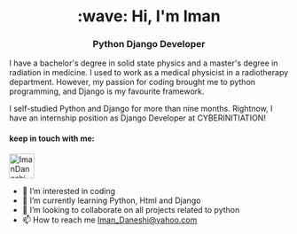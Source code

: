 <h1 align="center">:wave: Hi, I'm Iman</h1>
<h3 align="center">Python Django Developer</h3>
<p align="left" dir="auto">I have a bachelor's degree in solid state physics and a master's degree in radiation in medicine. I used to work as a medical physicist in a radiotherapy department. However, my passion for coding brought me to python programming, and Django is my favourite framework.</p>
<p align="left" dir="auto">I self-studied Python and Django for more than nine months. Rightnow, I have an internship position as Django Developer at CYBERINITIATION!</p>

<h4 align="left" dir="auto"> keep in touch with me:</h4>
<p align="left" dir="auto">
  <a href="https://linkedin.com/in/iman-daneshi" rel="nofollow">
    <img src="https://user-images.githubusercontent.com/99064606/175822327-5e4bdb4d-d6cc-4749-8995-c5d4d08e21a9.png" alt="ImanDaneshi" style="max-width:100%;" width="45" align="middle">
  </a>
</p>


- 👀 I’m interested in coding
- 🌱 I’m currently learning Python, Html and Django
- 💞️ I’m looking to collaborate on all projects related to python
- 📫 How to reach me Iman_Daneshi@yahoo.com


